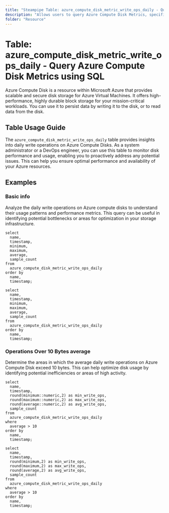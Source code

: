 ```yaml
---
title: "Steampipe Table: azure_compute_disk_metric_write_ops_daily - Query Azure Compute Disk Metrics using SQL"
description: "Allows users to query Azure Compute Disk Metrics, specifically focusing on daily write operations. This provides valuable insights into disk usage and performance."
folder: "Resource"
---
```


# Table: azure_compute_disk_metric_write_ops_daily - Query Azure Compute Disk Metrics using SQL

Azure Compute Disk is a resource within Microsoft Azure that provides scalable and secure disk storage for Azure Virtual Machines. It offers high-performance, highly durable block storage for your mission-critical workloads. You can use it to persist data by writing it to the disk, or to read data from the disk.

## Table Usage Guide

The `azure_compute_disk_metric_write_ops_daily` table provides insights into daily write operations on Azure Compute Disks. As a system administrator or a DevOps engineer, you can use this table to monitor disk performance and usage, enabling you to proactively address any potential issues. This can help you ensure optimal performance and availability of your Azure resources.

## Examples

### Basic info
Analyze the daily write operations on Azure compute disks to understand their usage patterns and performance metrics. This query can be useful in identifying potential bottlenecks or areas for optimization in your storage infrastructure.

```sql+postgres
select
  name,
  timestamp,
  minimum,
  maximum,
  average,
  sample_count
from
  azure_compute_disk_metric_write_ops_daily
order by
  name,
  timestamp;
```

```sql+sqlite
select
  name,
  timestamp,
  minimum,
  maximum,
  average,
  sample_count
from
  azure_compute_disk_metric_write_ops_daily
order by
  name,
  timestamp;
```

### Operations Over 10 Bytes average
Determine the areas in which the average daily write operations on Azure Compute Disk exceed 10 bytes. This can help optimize disk usage by identifying potential inefficiencies or areas of high activity.

```sql+postgres
select
  name,
  timestamp,
  round(minimum::numeric,2) as min_write_ops,
  round(maximum::numeric,2) as max_write_ops,
  round(average::numeric,2) as avg_write_ops,
  sample_count
from
  azure_compute_disk_metric_write_ops_daily
where
  average > 10
order by
  name,
  timestamp;
```

```sql+sqlite
select
  name,
  timestamp,
  round(minimum,2) as min_write_ops,
  round(maximum,2) as max_write_ops,
  round(average,2) as avg_write_ops,
  sample_count
from
  azure_compute_disk_metric_write_ops_daily
where
  average > 10
order by
  name,
  timestamp;
```